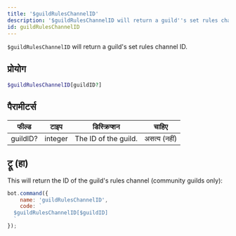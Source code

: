 ```yaml
---
title: '$guildRulesChannelID'
description: '$guildRulesChannelID will return a guild''s set rules channel ID.'
id: guildRulesChannelID
---
```


`$guildRulesChannelID` will return a guild's set rules channel ID.

## प्रोयोग

```php
$guildRulesChannelID[guildID?]
```

## पैरामीटर्स

| फील्ड    | टाइप    | डिस्क्रिप्शन         |    चाहिए     |
| -------- | ------- | -------------------- |:------------:|
| guildID? | integer | The ID of the guild. | असत्य (नहीं) |

## ट्रू (हा)

This will return the ID of the guild's rules channel (community guilds only):

```javascript
bot.command({
    name: 'guildRulesChannelID',
    code: `
  $guildRulesChannelID[$guildID]
  `
});
```
